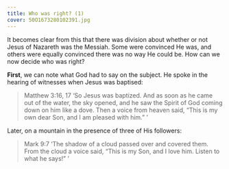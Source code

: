 ```yaml
---
title: Who was right? (1)
cover: 50O1673280102391.jpg
---
```


It becomes clear from this that there was division about whether or not Jesus of Nazareth was the Messiah. Some were convinced He was, and others were equally convinced there was no way He could be. How can we now decide who was right?

**First**, we can note what God had to say on the subject. He spoke in the hearing of witnesses when Jesus was baptised: 

> <callout>Matthew 3:16, 17</callout>
> ‘So Jesus was baptized. And as soon as he came out of the water, the sky opened, and he saw the Spirit of God coming down on him like a dove. Then a voice from heaven said, “This is my own dear Son, and I am pleased with him.” ’ 

Later, on a mountain in the presence of three of His followers:

> <callout>Mark 9:7</callout>
> ‘The shadow of a cloud passed over and covered them. From the cloud a voice said, “This is my Son, and I love him. Listen to what he says!” ’ 